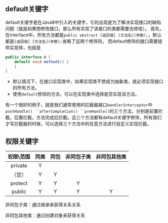 ## default关键字
default关键字是在Java8中引入的关键字，它的出现是为了解决实现接口的缺陷问题（就是如果想修改接口，那么所有实现了该接口的类都需要去修改）。
首先，在interface中，所有方法都是`public abstract [返回值] [方法名](参数);`，默认都是`[返回值] [方法名](参数);`省略了这两个修饰符。 而default修饰的接口需要提供实现体，也就是
```java
public interface A {
	default void method1() {
    }
}
```

- 默认情况下，在接口实现类中，如果实现类不想成为抽象类，就必须实现接口的所有方法。
- 使用`default`修饰的方法，可以在实现类中选择是否实现该方法。

有一个很好的例子，就是我们通常使用的拦截器接口`HandlerInterceptor`中`postHandle() ``afterCompletion() ``preHandle()`的三个方法，分别是前置拦截，后置拦截，方法完成后拦截。这三个方法都有default关键字修饰，所有我们才写拦截器的时候，可以选择三个方法中的任意方法进行自定义实现拦截。


## 权限关键字

|  权限\范围  | 同类  | 同包  | 非同包子类 | 非同包其他类 |
| :-----: | :-: | :-: | :---: | :----: |
| private |  Y  |     |       |        |
|   （空）   |  Y  |  Y  |       |        |
| protect |  Y  |  Y  |   Y   |        |
| public  |  Y  |  Y  |   Y   |   Y    |


非同包子类：通过继承来获得关系关系

非同包其他类：通过创建对象来获得关系

‍

